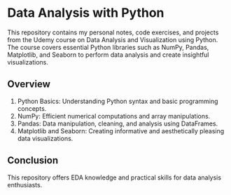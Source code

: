 # Data Analysis with Python

This repository contains my personal notes, code exercises, and projects from the Udemy course on Data Analysis and Visualization using Python. 
The course covers essential Python libraries such as NumPy, Pandas, Matplotlib, and Seaborn to perform data analysis and create insightful visualizations.

## Overview

1) Python Basics: Understanding Python syntax and basic programming concepts.
2) NumPy: Efficient numerical computations and array manipulations.
3) Pandas: Data manipulation, cleaning, and analysis using DataFrames.
4) Matplotlib and Seaborn: Creating informative and aesthetically pleasing data visualizations.

## Conclusion

This repository offers EDA knowledge and practical skills for data analysis enthusiasts.
